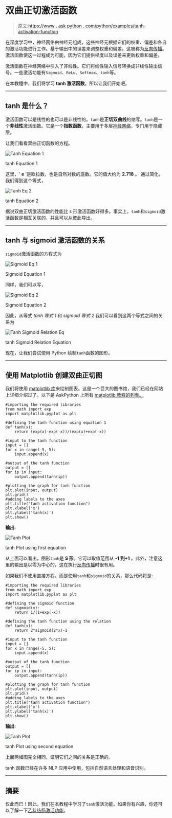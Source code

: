 # 双曲正切激活函数

> 原文:[https://www . ask python . com/python/examples/tanh-activation-function](https://www.askpython.com/python/examples/tanh-activation-function)

在深度学习中，神经网络由神经元组成，这些神经元根据它们的权重、偏差和各自的激活功能进行工作。基于输出中的误差来调整权重和偏差。这被称为[反向传播](https://www.askpython.com/python/examples/backpropagation-in-python)。激活函数使这一过程成为可能，因为它们提供梯度以及误差来更新权重和偏差。

激活函数在神经网络中引入了非线性。它们将线性输入信号转换成非线性输出信号。一些激活功能有`Sigmoid`、`ReLu`、`Softmax`、`tanh`等。

在本教程中，我们将学习 **tanh 激活函数**。所以让我们开始吧。

* * *

## tanh 是什么？

激活函数可以是线性的也可以是非线性的。`tanh`是**正切双曲线**的缩写。`tanh`是一个**非线性**激活函数。它是一个**指数函数**，主要用于多层[神经网络](https://www.askpython.com/python/examples/neural-networks)，专门用于隐藏层。

让我们看看双曲正切函数的方程。

![Tanh Equation 1](../Images/bda7b176f1834b68cbaae62e209aedc6.png)

tanh Equation 1

这里，' **e** '是欧拉数，也是自然对数的底数。它的值大约为 **2.718** 。
通过简化，我们得到这个等式，

![Tanh Eq 2](../Images/23951dda4303e4a80872a5ab693fbf0a.png)

tanh Equation 2

据说双曲正切激活函数的性能比 s 形激活函数好得多。事实上，`tanh`和`sigmoid`激活函数是相互关联的，并且可以从彼此导出。

* * *

## tanh 与 sigmoid 激活函数的关系

`sigmoid`激活函数的方程式为

![Sigmoid Eq 1](../Images/9877e5581181c255b5aabc1c30861fa3.png)

Sigmoid Equation 1

同样，我们可以写，

![Sigmoid Eq 2](../Images/19326d186856c0f2f95a8bbfafa5eee2.png)

Sigmoid Equation 2

因此，从等式 *tanh 等式 1* 和 *sigmoid 等式 2* 我们可以看到这两个等式之间的关系为

![Tanh Sigmoid Relation Eq](../Images/86dcb668043b8668162d052d36c30326.png)

tanh Sigmoid Relation Equation

现在，让我们尝试使用 Python 绘制`tanh`函数的图形。

* * *

## 使用 Matplotlib 创建双曲正切图

我们将使用 [matplotlib 库](https://www.askpython.com/python-modules/matplotlib/python-matplotlib)来绘制图表。这是一个巨大的图书馆，我们已经在网站上详细介绍过了。以下是 AskPython 上所有 [matplotlib 教程的列表。](https://www.askpython.com/python-modules/matplotlib/)

```
#importing the required libraries
from math import exp
import matplotlib.pyplot as plt 

#defining the tanh function using equation 1
def tanh(x):
    return (exp(x)-exp(-x))/(exp(x)+exp(-x))

#input to the tanh function
input = []
for x in range(-5, 5):
    input.append(x)

#output of the tanh function
output = []
for ip in input:
    output.append(tanh(ip))

#plotting the graph for tanh function
plt.plot(input, output)
plt.grid()
#adding labels to the axes
plt.title("tanh activation function")
plt.xlabel('x')
plt.ylabel('tanh(x)')
plt.show()

```

**输出:**

![Tanh Plot ](../Images/262aad075a3c07d3b1eae9ef4b6db67e.png)

tanh Plot using first equation

从上面可以看出，图形`tanh`是 **S 形**。它可以取值范围从 **-1 到+1** 。此外，注意这里的输出是以零为中心的，这在执行[反向传播](https://www.askpython.com/python/examples/backpropagation-in-python)时很有用。

如果我们不使用直接方程，而是使用`tanh`和`sigmoid`的关系，那么代码将是:

```
#importing the required libraries
from math import exp
import matplotlib.pyplot as plt 

#defining the sigmoid function
def sigmoid(x):
    return 1/(1+exp(-x))

#defining the tanh function using the relation
def tanh(x):
    return 2*sigmoid(2*x)-1

#input to the tanh function
input = []
for x in range(-5, 5):
    input.append(x)

#output of the tanh function
output = []
for ip in input:
    output.append(tanh(ip))

#plotting the graph for tanh function
plt.plot(input, output)
plt.grid()
#adding labels to the axes
plt.title("tanh activation function")
plt.xlabel('x')
plt.ylabel('tanh(x)')
plt.show()

```

**输出:**

![Tanh Plot ](../Images/262aad075a3c07d3b1eae9ef4b6db67e.png)

tanh Plot using second equation

上面两幅图完全相同，证明它们之间的关系是正确的。

tanh 函数已经在许多 NLP 应用中使用，包括自然语言处理和语音识别。

* * *

## 摘要

仅此而已！因此，我们在本教程中学习了`tanh`激活功能。如果你有兴趣，你还可以了解一下[乙状结肠激活功能](https://www.askpython.com/?p=35924)。